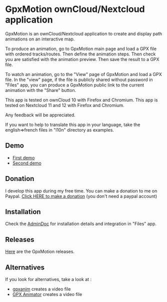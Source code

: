 # GpxMotion ownCloud/Nextcloud application

GpxMotion is an ownCloud/Nextcloud application to create and display path animations on an interactive map.

To produce an animation, go to GpxMotion main page and load a GPX file with ordered tracks/routes.
Then define the animation steps. Then check you are satisfied with the animation preview. Then
save the result to a GPX file.

To watch an animation, go to the "View" page of GpxMotion and load a GPX file. In the "view" page, if the file is
publicly shared without password in "Files" app, you can produce a GpxMotion public link to
the current animation with the "Share" button.

This app is tested on ownCloud 10 with Firefox and Chromium.
This app is tested on Nextcloud 11 and 12 with Firefox and Chromium.

Any feedback will be appreciated.

If you want to help to translate this app in your language, take the english=>french files in "l10n" directory as examples.

## Demo

* [First demo](https://nuage.pluton.cassio.pe/index.php/apps/gpxmotion/publicview?token=EqPISeOfUQ6hUtq)
* [Second demo](https://nuage.pluton.cassio.pe/index.php/apps/gpxmotion/publicview?token=f0Wj7VxIITbLuVG)

## Donation

I develop this app during my free time. You can make a donation to me on Paypal. [Click HERE to make a donation](https://www.paypal.com/cgi-bin/webscr?cmd=_s-xclick&hosted_button_id=66PALMY8SF5JE) (you don't need a paypal account)

## Installation

Check the [AdminDoc](https://gitlab.com/eneiluj/gpxmotion-oc/wikis/admindoc) for installation details and integration in "Files" app.

## Releases

[Here](https://gitlab.com/eneiluj/gpxmotion-oc/wikis/home#releases) are the GpxMotion releases.

## Alternatives

If you look for alternatives, take a look at :
- [gpxanim](https://github.com/rvl/gpxanim) creates a video file
- [GPX Animator](http://zdila.github.io/gpx-animator/) creates a video file
